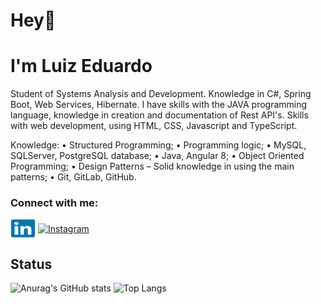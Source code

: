 # Hey🖖


# I'm Luiz Eduardo

Student of Systems Analysis and Development. Knowledge in C#, Spring Boot, Web Services, Hibernate.
I have skills with the JAVA programming language, knowledge in  creation and documentation of Rest API's. Skills with web development, using HTML, CSS, Javascript and TypeScript.

Knowledge:
• Structured Programming;
• Programming logic;
• MySQL, SQLServer, PostgreSQL database;
• Java, Angular 8;
• Object Oriented Programming;
• Design Patterns – Solid knowledge in using the main patterns;
• Git, GitLab, GitHub.



### **Connect with me:**

<a href="https://www.linkedin.com/in/luiz-eduardo-270204a3/"  target="_blank">
<img align="center"  alt="Linkedin"  width="40"  height="30"  src="https://raw.githubusercontent.com/devicons/devicon/master/icons/linkedin/linkedin-original.svg"  style="max-width: 100%;"></a>
<a href="https://www.instagram.com/luiz.dias.melo/"  target="_blank">
<img align="center"  alt="Instagram"  width="40"  height="30"  src="https://cdn.jsdelivr.net/npm/simple-icons@3.0.1/icons/instagram.svg"  style="max-width: 100%;">
</a>


## Status

![Anurag's GitHub stats](https://github-readme-stats.vercel.app/api?username=Luiz-code-dev&show_icons=true&theme=radical)
![Top Langs](https://github-readme-stats.vercel.app/api/top-langs/?username=Luiz-code-dev&layout=compact)

